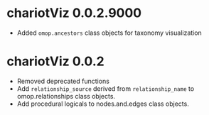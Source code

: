 # chariotViz 0.0.2.9000  

* Added `omop.ancestors` class objects for taxonomy visualization  



# chariotViz 0.0.2

* Removed deprecated functions  
* Add `relationship_source` derived from `relationship_name` to omop.relationships 
class objects.  
* Add procedural logicals to nodes.and.edges class objects.  



